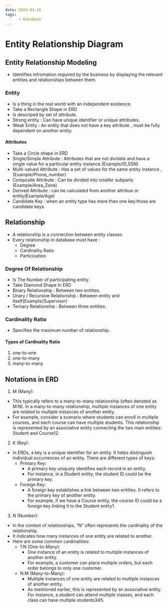 ```yaml
---
date: 2024-03-16 
tags: 
      - Database
---
```

# Entity Relationship Diagram 
## Entity Relationship Modeling
- Identifies infromation required by the business by displaying the relevant entities and relationships between them.
### Entity
- Is a thing in the real world with an independent existence.
- Take a Rectangle Shape in ERD
- Is descriped by set of attribute.
- Strong entity : Can have unique identifier or unique attributes.
- Weak Entity : An entity that does not have a key attribute , must be fully dependent on another entity.
#### Attributes
- Take a Circle shape in ERD
- Single/Simple Attribute : Attributes that are not divisble and have a single value for a particular entity instance.(Example/ID,SSN)
- Multi-valued Attribute :  Has a set of values for the same entity instance , (Example/Phone_number)
- Composite Attribute : Can be divided into smaller subparts (Example/Area_Zone)
- Derived Attribute : can be calculated from another attribue or entity(Example/Age)
- Candidate Key : when an entity type has more than one key.those are candidate keys.
## Relationship 
- A relationship is a connection between entity classes
- Every relationship in database must have :
  - Degree
  - Cardinality Ratio
  - Particioation
### Degree Of Relationship
- Is The Number of participating entity.
- Take Diamond Shape In ERD
- Binary Relationship : Between two entities.
- Unary / Recursive Relationship : Between entity and itself(Example/Supervisor)
- Ternary Relationship : Between three entities.
### Cardinality Ratio
- Specifies the maximum number of relationship.
#### Types of Cardinality Ratio
1. one-to-one
2. one-to-many
3. many-to-many
## Notations in ERD
1. M (Many): 
- This typically refers to a many-to-many relationship (often denoted as M:N). In a many-to-many relationship, multiple instances of one entity are related to multiple instances of another entity. 
- For example, consider a scenario where students can enroll in multiple courses, and each course can have multiple students. This relationship is represented by an associative entity connecting the two main entities: Student and Course12.
2. K (Key): 
- In ERDs, a key is a unique identifier for an entity. It helps distinguish individual occurrences of an entity. There are different types of keys:
  - Primary Key: 
    - A primary key uniquely identifies each record in an entity. 
    - For instance, in a Student entity, the student ID could be the primary key.
  - Foreign Key: 
    - A foreign key establishes a link between two entities. It refers to the primary key of another entity. 
    - For example, if we have a Course entity, the course ID could be a foreign key linking it to the Student entity1.
3. N (Number): 
- In the context of relationships, “N” often represents the cardinality of the relationship. 
- It indicates how many instances of one entity are related to another. 
- Here are some common cardinalities:
   - 1:N (One-to-Many): 
     - One instance of an entity is related to multiple instances of another entity. 
     - For example, a customer can place multiple orders, but each order belongs to only one customer.
   - N:M (Many-to-Many): 
     - Multiple instances of one entity are related to multiple instances of another entity. 
     - As mentioned earlier, this is represented by an associative entity. For instance, a student can attend multiple classes, and each class can have multiple students345.